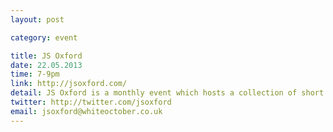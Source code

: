 ```yaml
---
layout: post

category: event

title: JS Oxford
date: 22.05.2013
time: 7-9pm
link: http://jsoxford.com/
detail: JS Oxford is a monthly event which hosts a collection of short talks and discussions. Each month has a different theme. Please follow @jsoxford to discover more.
twitter: http://twitter.com/jsoxford
email: jsoxford@whiteoctober.co.uk
---
```

